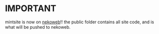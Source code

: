 # IMPORTANT
mintsite is now on [nekoweb](https://nekoweb.org/)!! the public folder contains all site code, and is what will be pushed to nekoweb.
